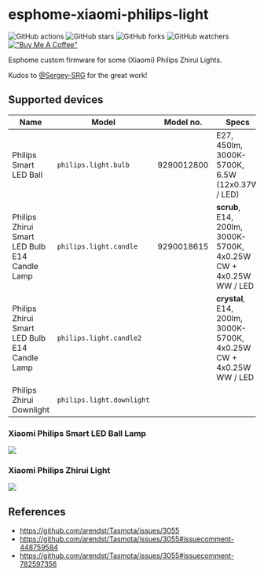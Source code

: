 # esphome-xiaomi-philips-light

![GitHub actions](https://github.com/syssi/esphome-xiaomi-philips-light/actions/workflows/ci.yaml/badge.svg)
![GitHub stars](https://img.shields.io/github/stars/syssi/esphome-xiaomi-philips-light)
![GitHub forks](https://img.shields.io/github/forks/syssi/esphome-xiaomi-philips-light)
![GitHub watchers](https://img.shields.io/github/watchers/syssi/esphome-xiaomi-philips-light)
[!["Buy Me A Coffee"](https://img.shields.io/badge/buy%20me%20a%20coffee-donate-yellow.svg)](https://www.buymeacoffee.com/syssi)

Esphome custom firmware for some (Xiaomi) Philips Zhirui Lights.

Kudos to [@Sergey-SRG](https://github.com/Sergey-SRG/ESPHome-Xiaomi-Philips-light) for the great work!

## Supported devices

| Name                             | Model                   | Model no.   | Specs |
| -------------------------------- | ----------------------- | ----------- | ----- |
| Philips Smart LED Ball           | `philips.light.bulb`      | 9290012800  | E27, 450lm, 3000K-5700K, 6.5W (12x0.37W / LED)  |
| Philips Zhirui Smart LED Bulb E14 Candle Lamp  | `philips.light.candle`    | 9290018615  | **scrub**, E14, 200lm, 3000K-5700K, 4x0.25W CW + 4x0.25W WW / LED  |
| Philips Zhirui Smart LED Bulb E14 Candle Lamp  | `philips.light.candle2`   |             | **crystal**, E14, 200lm, 3000K-5700K, 4x0.25W CW + 4x0.25W WW / LED  |
| Philips Zhirui Downlight         | `philips.light.downlight` |             | |

### Xiaomi Philips Smart LED Ball Lamp
![](/image/xiaomi-philips-smart.jpg)

### Xiaomi Philips Zhirui Light
![](/image/xiaomi-philips-smart-2.jpg)

## References

* https://github.com/arendst/Tasmota/issues/3055
* https://github.com/arendst/Tasmota/issues/3055#issuecomment-448759584
* https://github.com/arendst/Tasmota/issues/3055#issuecomment-782597356
